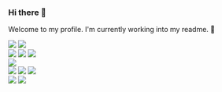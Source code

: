 ### Hi there 👋

Welcome to my profile. I'm currently working into my readme. :construction:

[<img src="https://img.shields.io/badge/Studying-Electronics & Industrial Automation Engineering-green">](<https://github.com/qmind1/>)
[<img src="https://img.shields.io/badge/Contact-LinkedIn-blue?&logo=linkedin">](<https://google.com/>) <br />
[<img src="https://img.shields.io/badge/IDE-Atom-be8a59?&logo=atom">](<https://atom.io/>)
[<img src="https://img.shields.io/badge/IDE-Visual Studio Code-0078d7?&logo=visualstudio">](<https://google.com/>)
[<img src="https://img.shields.io/badge/IDE-Code::Blocks-blue?&logo=codeblocks">](<https://google.com/>) <br />
[<img src="https://img.shields.io/badge/Coding in-C/C++-blue?&logo=cplusplus">](<https://google.com/>) <br />
[<img src="https://img.shields.io/badge/Learning-Qiskit-blueviolet?&logo=qiskit">](<https://qiskit.org/>)
[<img src="https://img.shields.io/badge/Learning-Python-306998?&logo=python">](<https://google.com/>)
[<img src="https://img.shields.io/badge/Learning-Arduino-00878F?&logo=arduino">](<https://google.com/>) <br />
[<img src="https://img.shields.io/badge/Course-Introduction to Cybersecurity-009EDC?&logo=cisco">](<https://google.com/>)
[<img src="https://img.shields.io/badge/Course-Cybersecurity Essentials-009EDC?&logo=cisco">](<https://google.com/>)
